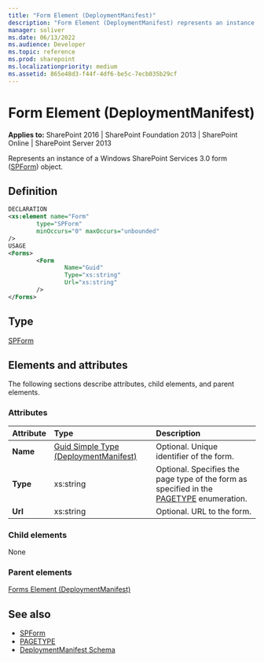 ```yaml
---
title: "Form Element (DeploymentManifest)"
description: "Form Element (DeploymentManifest) represents an instance of a Windows SharePoint Services 3.0 form (SPForm) object."
manager: soliver
ms.date: 06/13/2022
ms.audience: Developer
ms.topic: reference
ms.prod: sharepoint
ms.localizationpriority: medium
ms.assetid: 865e48d3-f44f-4df6-be5c-7ecb035b29cf
---
```


# Form Element (DeploymentManifest)

**Applies to:** SharePoint 2016 | SharePoint Foundation 2013 | SharePoint Online | SharePoint Server 2013 
  
Represents an instance of a Windows SharePoint Services 3.0 form ([SPForm](https://msdn.microsoft.com/library/Microsoft.SharePoint.SPForm.aspx)) object. 

## Definition

```XML
DECLARATION
<xs:element name="Form" 
        type="SPForm" 
        minOccurs="0" maxOccurs="unbounded" 
/>
USAGE
<Forms>
        <Form
                Name="Guid"
                Type="xs:string"
                Url="xs:string"
        />
</Forms>

```

## Type

[SPForm](https://msdn.microsoft.com/library/Microsoft.SharePoint.SPForm.aspx)
  
## Elements and attributes

The following sections describe attributes, child elements, and parent elements.

### Attributes

|**Attribute**|**Type**|**Description**|
|:-----|:-----|:-----|
|**Name** <br/> |[Guid Simple Type (DeploymentManifest)](guid-simple-type-deploymentmanifest.md) <br/> |Optional. Unique identifier of the form.  <br/> |
|**Type** <br/> |xs:string  <br/> |Optional. Specifies the page type of the form as specified in the [PAGETYPE](https://msdn.microsoft.com/library/Microsoft.SharePoint.PAGETYPE.aspx) enumeration.  <br/> |
|**Url** <br/> |xs:string  <br/> |Optional. URL to the form.  <br/> |
   
### Child elements

None
   
### Parent elements

[Forms Element (DeploymentManifest)](forms-element-deploymentmanifest.md)
   
## See also

- [SPForm](https://msdn.microsoft.com/library/Microsoft.SharePoint.SPForm.aspx)
- [PAGETYPE](https://msdn.microsoft.com/library/Microsoft.SharePoint.PAGETYPE.aspx)
- [DeploymentManifest Schema](deploymentmanifest-schema.md)

